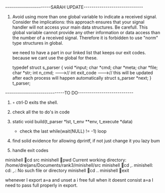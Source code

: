 -----------------------SARAH UPDATE------------------------------

1) 
    Avoid using more than one global variable to indicate a received signal. Consider
    the implications: this approach ensures that your signal handler will not access your
    main data structures.
    Be carefull. This global variable cannot provide any other
    information or data access than the number of a received signal.
    Therefore it is forbidden to use "norm" type structures in global.

    we need to have a part in our linked list that keeps our exit codes. because we cant use the global for these.

    typedef struct s_parser
    {
        void				*input;
        char				*cmd;
        char				*meta;
        char				*file;
        char				*str;
        int					n_cmd;
        --->// int					exit_code 
        --->// this will be updated after each process will happen automatically
        struct s_parser		*next;
    }				t_parser;

------------------------------TO DO----------------------------

1) 
    ◦ ctrl-D exits the shell.

2) 
    check all the to do's in code

3) 
    static void	build(t_parser *lst, t_env **env, t_execute *data)
     * check the last while(wait(NULL) != -1) loop

4) 
    find solid evidence for allowing dprintf, if not just change it you lazy bum

5) 
    handle exit codes

minishell 🍌cd src
minishell 🍌pwd
Current working directory: /home/dreijans/Documents/rank3/minishell/src
minishell 🍌cd ,.
minishell: cd: ,.: No such file or directory
minishell 🍌cd ..
minishell 🍌exit

whenever I export a=a and unset a i free full when it doesnt consist a=a
I need to pass full properly in export.